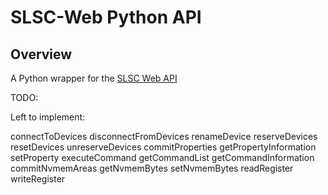 # SLSC-Web Python API

## Overview

A Python wrapper for the [SLSC Web API](https://www.ni.com/en-us/support/documentation/supplemental/18/using-the-slsc-web-api.html)

TODO:

Left to implement:

connectToDevices
disconnectFromDevices
renameDevice
reserveDevices
resetDevices
unreserveDevices
commitProperties
getPropertyInformation
setProperty
executeCommand
getCommandList
getCommandInformation
commitNvmemAreas
getNvmemBytes
setNvmemBytes
readRegister
writeRegister
